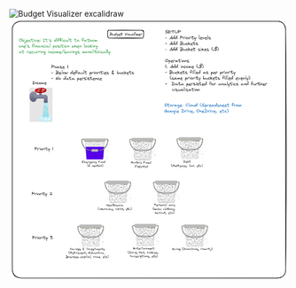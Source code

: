 ![Budget Visualizer excalidraw](https://github.com/maverikkano/Budget-Visualizer/assets/25679899/d484f494-96e4-4d8b-9d72-ceaf9dbf70f7)
![Budget Visualizer excalidraw](https://github.com/maverikkano/Budget-Visualizer/blob/master/Budget%20Visualizer.excalidraw.png)
